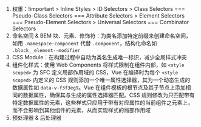 1. 权重：!important > Inline Styles > ID Selectors > Class Selectors === Pseudo-Class Selectors === Attribute Selectors > Element Selectors === Pseudo-Element Selectors > Universal Selectors === Combinator Selectors
2. 命名空间 & BEM 块、元素、修饰符：为类名添加特定前缀来创建命名空间，如用 `.namespace-component` 代替 `.component`，结构化命名如 `.block__element--modifier`
3. CSS Module：在构建过程中自动为类名生成唯一标识，减少全局样式冲突
4. 组件化样式：使用 Web Components 将样式限制在组件内部，如 `<style scoped>` 为 SFC 定义局部作用域的 CSS，Vue 在编译时为每个 `<style scoped>` 内定义的 CSS 规则添加一个唯一属性选择器，其为一个动态生成的数据属性如 `data-v-f3f3eg9`。Vue 在组件模板的根节点及其子节点上添加相同的数据属性，确保其与生成的属性选择器匹配。CSS 规则修改为只匹配带有特定数据属性的元素，这些样式只应用于带有对应属性的当前组件之元素上，而不会影响到其他组件的元素，从而实现样式的局部作用域
5. 预处理器 & 后处理器
